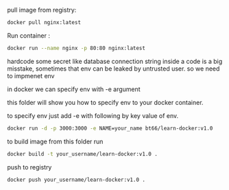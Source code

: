 pull image from registry:
```bash
docker pull nginx:latest
```

Run container :

```bash
docker run --name nginx -p 80:80 nginx:latest
```

hardcode some secret like database connection string inside a code is a big misstake, sometimes that env can be leaked by untrusted user. so we need to impmenet env

in docker we can specify env with -e argument

this folder will show you how to specify env to your docker container.

to specify env just add -e with following by key value of env.

```bash
docker run -d -p 3000:3000 -e NAME=your_name bt66/learn-docker:v1.0
```


to build image from this folder run 
```bash
docker build -t your_username/learn-docker:v1.0 .
```

push to registry 
```bash
docker push your_username/learn-docker:v1.0 .
```